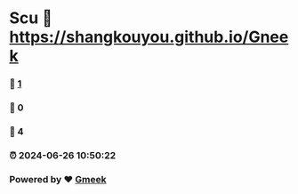# Scu :link: https://shangkouyou.github.io/Gneek 
### :page_facing_up: [1](https://shangkouyou.github.io/Gneek/tag.html) 
### :speech_balloon: 0 
### :hibiscus: 4 
### :alarm_clock: 2024-06-26 10:50:22 
### Powered by :heart: [Gmeek](https://github.com/Meekdai/Gmeek)
